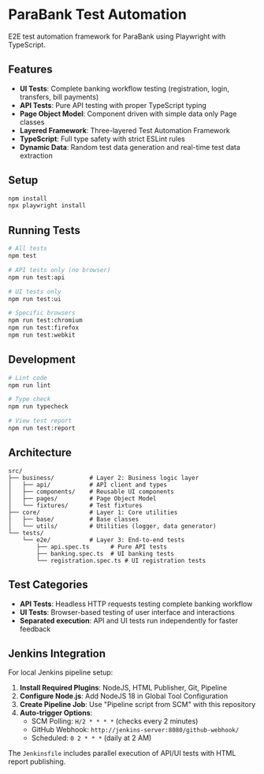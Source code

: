 # ParaBank Test Automation

E2E test automation framework for ParaBank using Playwright with TypeScript.

## Features

- **UI Tests**: Complete banking workflow testing (registration, login, transfers, bill payments)
- **API Tests**: Pure API testing with proper TypeScript typing
- **Page Object Model**: Component driven with simple data only Page classes
- **Layered Framework**: Three-layered Test Automation Framework
- **TypeScript**: Full type safety with strict ESLint rules
- **Dynamic Data**: Random test data generation and real-time test data extraction

## Setup

```bash
npm install
npx playwright install
```

## Running Tests

```bash
# All tests
npm test

# API tests only (no browser)
npm run test:api

# UI tests only
npm run test:ui

# Specific browsers
npm run test:chromium
npm run test:firefox
npm run test:webkit
```

## Development

```bash
# Lint code
npm run lint

# Type check
npm run typecheck

# View test report
npm run test:report
```

## Architecture

```
src/
├── business/          # Layer 2: Business logic layer
│   ├── api/           # API client and types
│   ├── components/    # Reusable UI components
│   ├── pages/         # Page Object Model
│   └── fixtures/      # Test fixtures
├── core/              # Layer 1: Core utilities
│   ├── base/          # Base classes
│   └── utils/         # Utilities (logger, data generator)
└── tests/
    └── e2e/           # Layer 3: End-to-end tests
        ├── api.spec.ts      # Pure API tests
        ├── banking.spec.ts  # UI banking tests
        └── registration.spec.ts # UI registration tests
```

## Test Categories

- **API Tests**: Headless HTTP requests testing complete banking workflow
- **UI Tests**: Browser-based testing of user interface and interactions
- **Separated execution**: API and UI tests run independently for faster feedback

## Jenkins Integration

For local Jenkins pipeline setup:

1. **Install Required Plugins**: NodeJS, HTML Publisher, Git, Pipeline
2. **Configure Node.js**: Add NodeJS 18 in Global Tool Configuration
3. **Create Pipeline Job**: Use "Pipeline script from SCM" with this repository
4. **Auto-trigger Options**:
   - SCM Polling: `H/2 * * * *` (checks every 2 minutes)
   - GitHub Webhook: `http://jenkins-server:8080/github-webhook/`
   - Scheduled: `0 2 * * *` (daily at 2 AM)

The `Jenkinsfile` includes parallel execution of API/UI tests with HTML report publishing.